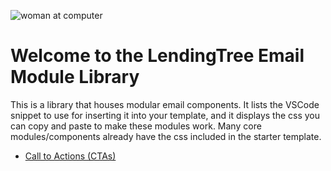 
![woman at computer](https://s3.amazonaws.com/marketing.lendingtree.com/email/module-library/lt-email-module-library-hero.jpg)
# Welcome to the LendingTree Email Module Library

This is a library that houses modular email components. It lists the VSCode snippet to use for inserting it into your template, and it displays the css you can copy and paste to make these modules work. Many core modules/components already have the css included in the starter template.

- [Call to Actions (CTAs)](lt-cta.md)
